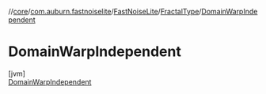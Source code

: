 //[core](../../../../../index.md)/[com.auburn.fastnoiselite](../../../index.md)/[FastNoiseLite](../../index.md)/[FractalType](../index.md)/[DomainWarpIndependent](index.md)

# DomainWarpIndependent

[jvm]\
[DomainWarpIndependent](index.md)
